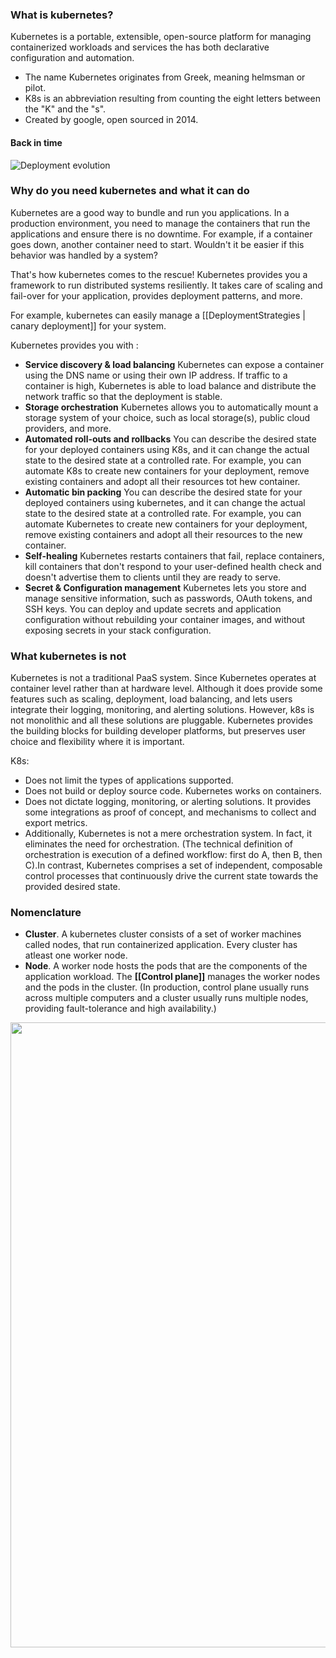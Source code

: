 
### What is kubernetes?

Kubernetes is a portable, extensible, open-source platform for managing containerized workloads and services the has both declarative configuration and automation. 

- The name Kubernetes originates from Greek, meaning helmsman or pilot.
- K8s is an abbreviation resulting from counting the eight letters between the "K" and the "s". 
- Created by google, open sourced in 2014.

#### Back in time

![Deployment evolution](https://d33wubrfki0l68.cloudfront.net/26a177ede4d7b032362289c6fccd448fc4a91174/eb693/images/docs/container_evolution.svg)

### Why do you need kubernetes and what it can do
Kubernetes are a good way to bundle and run you applications. In a production environment, you need to manage the containers that run the applications and ensure there is no downtime. For example, if a container goes down, another container need to start. Wouldn't it be easier if this behavior was handled by a system?

That's how kubernetes comes to the rescue! Kubernetes provides you a framework to run distributed systems resiliently. It takes care of scaling and fail-over for your application, provides deployment patterns, and more. 

For example, kubernetes can easily manage a  [[DeploymentStrategies | canary deployment]] for your system. 

Kubernetes provides you with : 
- **Service discovery & load balancing** Kubernetes can expose a container using the DNS name or using their own IP address. If traffic to a container is high, Kubernetes is able to load balance and distribute the network traffic so that the deployment is stable.
- **Storage orchestration** Kubernetes allows you to automatically mount a storage system of your choice, such as local storage(s), public cloud providers, and more. 
- **Automated roll-outs and rollbacks** You can describe the desired state for your deployed containers using K8s, and it can change the actual state to the desired state at a controlled rate. For example, you can automate K8s to create new containers for your deployment, remove existing containers and adopt all their resources tot hew container. 
- **Automatic bin packing** You can describe the desired state for your deployed containers using kubernetes, and it can change the actual state to the desired state at a controlled rate. For example, you can automate Kubernetes to create new containers for your deployment, remove existing containers and adopt all their resources to the new container.
- **Self-healing** Kubernetes restarts containers that fail, replace containers, kill containers that don't respond to your user-defined health check and doesn't advertise them to clients until they are ready to serve.
- **Secret & Configuration management** Kubernetes lets you store and manage sensitive information, such as passwords, OAuth tokens, and SSH keys. You can deploy and update secrets and application configuration without rebuilding your container images, and without exposing secrets in your stack configuration.

### What kubernetes is not

Kubernetes is not a traditional PaaS system. Since Kubernetes operates at container level rather than at hardware level. Although it does provide some features such as scaling, deployment, load balancing, and lets users integrate their logging, monitoring, and alerting solutions. However, k8s is not monolithic and all these solutions are pluggable. Kubernetes provides the building blocks for building developer platforms, but preserves user choice and flexibility where it is important.

K8s: 
- Does not limit the types of applications supported. 
- Does not build or deploy source code. Kubernetes works on containers. 
- Does not dictate logging, monitoring, or alerting solutions. It provides some integrations as proof of concept, and mechanisms to collect and export metrics.
- Additionally, Kubernetes is not a mere orchestration system. In fact, it eliminates the need for orchestration. (The technical definition of orchestration is execution of a defined workflow: first do A, then B, then C).In contrast, Kubernetes comprises a set of independent, composable control processes that continuously drive the current state towards the provided desired state.

### Nomenclature 
- **Cluster**. A kubernetes cluster consists of a set of worker machines called nodes, that run containerized application. Every cluster has atleast one worker node. 
- **Node**. A worker node hosts the pods that are the components of the application workload. The **[[Control plane]]** manages the worker nodes and the pods in the cluster. (In production, control plane usually runs across multiple computers and a cluster usually runs multiple nodes, providing fault-tolerance and high availability.)

<img src="https://d33wubrfki0l68.cloudfront.net/2475489eaf20163ec0f54ddc1d92aa8d4c87c96b/e7c81/images/docs/components-of-kubernetes.svg"  width=1000/>
